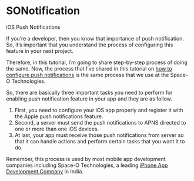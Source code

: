 # SONotification

iOS Push Notifications

If you’re a developer, then you know that importance of push notification. So, it’s important that you understand the process of configuring this feature in your next project.

Therefore, in this tutorial, I’m going to share step-by-step process of doing the same. Now, the process that I’ve shared in this tutorial on [how to configure push notifications](https://www.spaceotechnologies.com/configure-ios-app-push-notifications/) is the same process that we use at the Space-O Technologies.

So, there are basically three important tasks you need to perform for enabling push notification feature in your app and they are as follow.

1. First, you need to configure your iOS app properly and register it with the Apple push notifications feature.
2. Second, a server must send the push notifications to APNS directed to one or more than one iOS devices.
3. At last, your app must receive those push notifications from server so that it can handle actions and perform certain tasks that you want it to do.

Remember, this process is used by most mobile app development companies including Space-O Technologies, a leading [iPhone App Development Company](https://www.spaceotechnologies.com/iphone-app-development/) in India.
